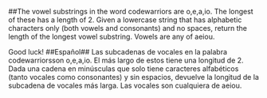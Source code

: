 ##The vowel substrings in the word codewarriors are o,e,a,io. The longest of these has a length of 2. Given a lowercase string that has alphabetic characters only (both vowels and consonants) and no spaces, return the length of the longest vowel substring. Vowels are any of aeiou.

Good luck!
##Español##
Las subcadenas de vocales en la palabra codewarriorsson o,e,a,io. El más largo de estos tiene una longitud de 2. Dada una cadena en minúsculas que solo tiene caracteres alfabéticos (tanto vocales como consonantes) y sin espacios, devuelve la longitud de la subcadena de vocales más larga. Las vocales son cualquiera de aeiou.

